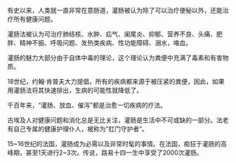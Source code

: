有史以来，人类就一直非常在意肠道，灌肠被认为除了可以治疗便秘以外，还能治疗所有健康问题。

灌肠法被认为可治疗肺结核、水肿、疝气、阑尾炎、抑郁、营养不良、头痛、肥胖、精神不振、呼吸问题、发热类疾病、性功能障碍、溺水，咯血。

灌肠的魅力大部分由于自体中毒的理论，这个理论认为粪便中充满了毒素和有害物质。

18世纪，约翰·肯普夫大力提倡，所有的疾病都来源于被压紧的粪便，因此，如果用灌肠法将其快速排出，生病的可能性就降低了。

千百年来，“灌肠、放血、催泻”都是治愈一切疾病的疗法。

古埃及人对健康问题和消化总是无比关注，灌肠是生活中不可或缺的一部分。法老有自己专属的健康护理仆人，被称为“肛门守护者”。

15~16世纪的法国，灌肠成为必需以及非常时髦的事情。在法国，痴狂于灌肠的高峰期，甚至1天进行2~3次。传说，路易十四一生中享受了2000次灌肠。


